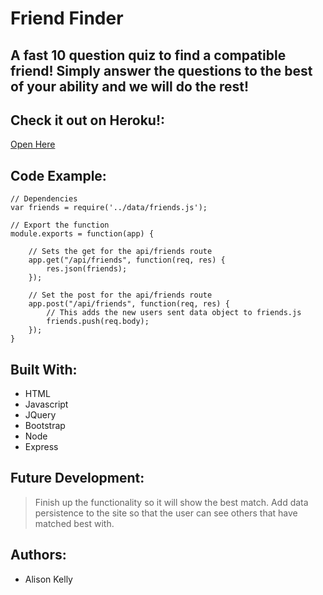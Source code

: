 # Friend Finder

## A fast 10 question quiz to find a compatible friend! Simply answer the questions to the best of your ability and we will do the rest!


## Check it out on Heroku!: 
[Open Here](https://fast-basin-87021.herokuapp.com/ "Friend Finder")

## Code Example:

``` 
// Dependencies
var friends = require('../data/friends.js');

// Export the function
module.exports = function(app) {

    // Sets the get for the api/friends route
    app.get("/api/friends", function(req, res) {
        res.json(friends);
    });

    // Set the post for the api/friends route
    app.post("/api/friends", function(req, res) {
        // This adds the new users sent data object to friends.js
        friends.push(req.body);
    });
}
```

## Built With:
*  HTML
* Javascript
* JQuery 
* Bootstrap
* Node
* Express


## Future Development: 
> Finish up the functionality so it will show the best match.
> Add data persistence to the site so that the user can see others that have matched best with.


## Authors: 
* Alison Kelly